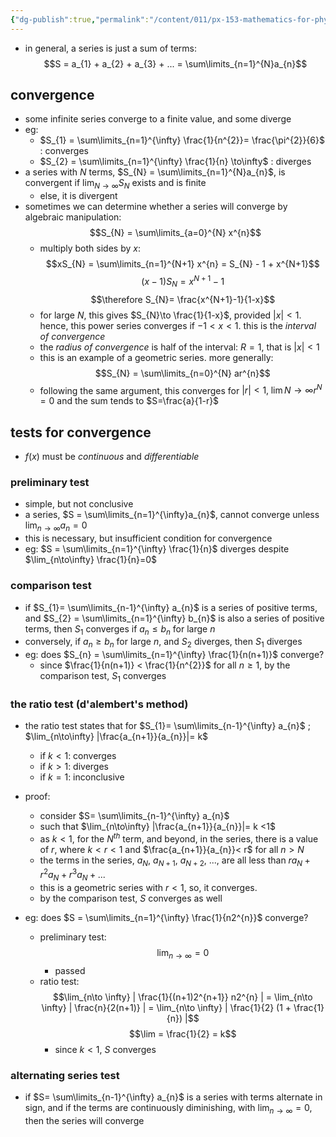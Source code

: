 ```yaml
---
{"dg-publish":true,"permalink":"/content/011/px-153-mathematics-for-physicists/term-1/px-153-f-series/px-153-f2-convergence-of-a-series/","noteIcon":"1","created":"2025-08-27T13:14:08.649+01:00","updated":"2024-11-26T19:37:25.000+00:00"}
---
```


- in general, a series is just a sum of terms: 
$$S = a_{1} + a_{2} + a_{3} + ... = \sum\limits_{n=1}^{N}a_{n}$$
## convergence
- some infinite series converge to a finite value, and some diverge
- eg:
	- $S_{1} = \sum\limits_{n=1}^{\infty} \frac{1}{n^{2}}= \frac{\pi^{2}}{6}$ : converges
	- $S_{2} = \sum\limits_{n=1}^{\infty} \frac{1}{n} \to\infty$ : diverges
- a series with $N$ terms, $S_{N} = \sum\limits_{n=1}^{N}a_{n}$, is convergent if $\lim_{N\to\infty}S_{N}$ exists and is finite
	- else, it is divergent
- sometimes we can determine whether a series will converge by algebraic manipulation: 
$$S_{N} = \sum\limits_{a=0}^{N} x^{n}$$
	- multiply both sides by $x$: 
	$$xS_{N} = \sum\limits_{n=1}^{N+1} x^{n} = S_{N} - 1 + x^{N+1}$$
	$$(x-1)S_{N} = x^{N+1} - 1$$
	$$\therefore S_{N}= \frac{x^{N+1}-1}{1-x}$$
	- for large $N$, this gives $S_{N}\to \frac{1}{1-x}$, provided $|x|<1$. hence, this power series converges if $-1<x<1$. this is the *interval of convergence*
	- the *radius of convergence* is half of the interval: $R = 1$, that is $|x|<1$
	- this is an example of a geometric series. more generally: 
	$$S_{N} = \sum\limits_{n=0}^{N} ar^{n}$$
	- following the same argument, this converges for $|r|<1, \; \lim{N\to\infty}r^{N}=0$ and the sum tends to $S=\frac{a}{1-r}$
## tests for convergence
- $f(x)$ must be *continuous* and *differentiable*
### preliminary test
- simple, but not conclusive
- a series, $S = \sum\limits_{n=1}^{\infty}a_{n}$, cannot converge unless $\lim_{n\to\infty}a_{n}=0$
- this is necessary, but insufficient condition for convergence
- eg: $S = \sum\limits_{n=1}^{\infty} \frac{1}{n}$ diverges despite $\lim_{n\to\infty} \frac{1}{n}=0$
### comparison test
- if $S_{1}= \sum\limits_{n-1}^{\infty} a_{n}$ is a series of positive terms, and $S_{2} = \sum\limits_{n=1}^{\infty} b_{n}$ is also a series of positive terms, then $S_1$ converges if $a_{n}\leq b_{n}$ for large $n$
- conversely, if $a_{n} \geq b_{n}$ for large $n$, and $S_2$ diverges, then $S_1$ diverges
- eg: does $S_{n} = \sum\limits_{n=1}^{\infty} \frac{1}{n(n+1)}$ converge?
	- since $\frac{1}{n(n+1)} < \frac{1}{n^{2}}$ for all $n \geq 1$, by the comparison test, $S_1$ converges
### the ratio test (d'alembert's method)
- the ratio test states that for $S_{1}= \sum\limits_{n-1}^{\infty} a_{n}$ ;  $\lim_{n\to\infty} |\frac{a_{n+1}}{a_{n}}|= k$
	- if $k<1$: converges
	- if $k>1$: diverges
	- if $k=1$: inconclusive
- proof: 
	- consider $S= \sum\limits_{n-1}^{\infty} a_{n}$
	- such that $\lim_{n\to\infty} |\frac{a_{n+1}}{a_{n}}|= k <1$
	- as $k<1$, for the $N^{th}$ term, and beyond, in the series, there is a value of $r$, where $k<r<1$ and $\frac{a_{n+1}}{a_{n}}< r$ for all $n>N$
	- the terms in the series, $a_N$, $a_{N+1}$, $a_{N+2}$, $...$, are all less than $ra_{N} + r^{2}a_{N} + r^{3}a_{N}+...$
	- this is a geometric series with $r<1$, so, it converges. 
	- by the comparison test, $S$ converges as well

- eg: does $S = \sum\limits_{n=1}^{\infty} \frac{1}{n2^{n}}$ converge?
	- preliminary test: 
	$$\lim_{n\to \infty} = 0$$
		- passed
	- ratio test: 
	$$\lim_{n\to \infty} | \frac{1}{(n+1)2^{n+1}} n2^{n} | = \lim_{n\to \infty} | \frac{n}{2(n+1)} | = \lim_{n\to \infty} | \frac{1}{2} (1 + \frac{1}{n}) |$$
	$$\lim = \frac{1}{2} = k$$
		- since $k<1$, $S$ converges
### alternating series test
- if $S= \sum\limits_{n-1}^{\infty} a_{n}$ is a series with terms alternate in sign, and if the terms are continuously diminishing, with $\lim_{n\to \infty} = 0$, then the series will converge